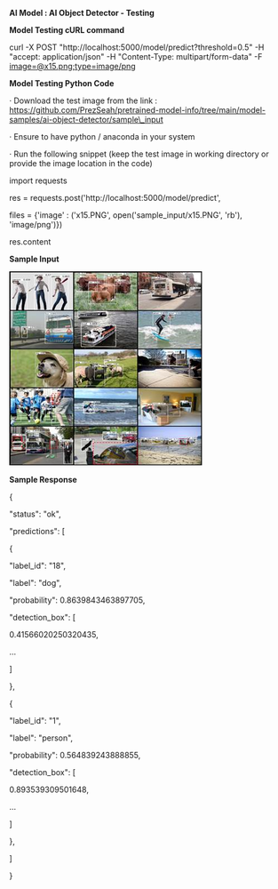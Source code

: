 
**AI Model : AI Object Detector - Testing**

**Model Testing cURL command**

curl -X POST "http://localhost:5000/model/predict?threshold\=0.5" -H "accept: application/json" -H "Content-Type: multipart/form-data" -F [image=@x15.png;type=image/png](mailto:image=@x15.png;type=image/png)

**Model Testing Python Code**

· Download the test image from the link :  
https://github.com/PrezSeah/pretrained-model-info/tree/main/model-samples/ai-object-detector/sample\_input

· Ensure to have python / anaconda in your system

· Run the following snippet (keep the test image in working directory or provide the image location in the code)

import requests

res = requests.post('http://localhost:5000/model/predict', 

 files = {'image' : ('x15.PNG', open('sample\_input/x15.PNG', 'rb'), 'image/png')})

res.content  
  

**Sample Input**

![](ai-object-detector-testing_files/image002.jpg)

**Sample Response**

{

 "status": "ok",

 "predictions": \[

 {

 "label\_id": "18",

 "label": "dog",

 "probability": 0.8639843463897705,

 "detection\_box": \[

 0.41566020250320435,

 ...

 \]

 },

 {

 "label\_id": "1",

 "label": "person",

 "probability": 0.564839243888855,

 "detection\_box": \[

 0.893539309501648,

 ...

 \]

 },

 \]

}